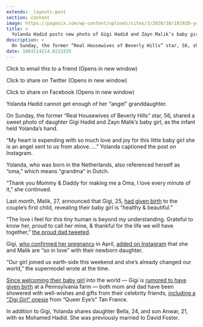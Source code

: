 ```yaml
--- 
extends: _layouts.post 
section: content 
image: https://pagesix.com/wp-content/uploads/sites/3/2020/10/101920-yolanda-gigi-hadid-main.jpg?quality=90&strip=all&w=1200 
title: > 
  Yolanda Hadid posts new photo of Gigi Hadid and Zayn Malik’s baby girl 
description: > 
  On Sunday, the former “Real Housewives of Beverly Hills” star, 56, shared a sweet photo of daughter Gigi Hadid and Zayn Malik’s baby girl, as the infant held Yolanda’s hand.“My heart is expending with so much love and joy for this little baby girl she is an angel sent to us from above…..” Yolanda captioned the post on Instagram.Last month, Malik, 27, announced that Gigi, 25, had given birth to the couple’s first child, revealing their baby girl is “healthy & beautiful.”“The love i feel for this tiny human is beyond my understanding.Since welcoming their baby girl into the world — Gigi is rumored to have given birth at a Pennsylvania farm — both mom and dad have been showered with well-wishes and gifts from their celebrity friends, including a “Zigi Girl” onesie from “Queer Eye’s” Tan France.In addition to Gigi, Yolanda shares daughter Bella, 24, and son Anwar, 21, with ex Mohamed Hadid. 
date: 1603114214.0213335 
--- 
```

<div><p>Click to email this to a friend (Opens in new window)</p><p>Click to share on Twitter (Opens in new window)</p><p>Click to share on Facebook (Opens in new window)</p> 
<p>Yolanda Hadid cannot get enough of her &#8220;angel&#8221; granddaughter.</p>
<p>On Sunday, the former &#8220;Real Housewives of Beverly Hills&#8221; star, 56, shared a sweet photo of daughter Gigi Hadid and Zayn Malik&#8217;s baby girl, as the infant held Yolanda&#8217;s hand.</p>
<p>&#8220;My heart is expending with so much love and joy for this little baby girl she is an angel sent to us from above&#8230;..&#8221; Yolanda captioned the post on Instagram.</p>
<p>Yolanda, who was born in the Netherlands, also referenced herself as &#8220;oma,&#8221; which means &#8220;grandma&#8221; in Dutch.</p>
<p>&#8220;Thank you Mommy &amp; Daddy for making me a Oma, I love every minute of it,&#8221; she continued.</p>
<p>Last month, Malik, 27, announced that Gigi, 25, <a href="https://pagesix.com/2020/09/23/zayn-malik-confirms-birth-of-first-child-with-gigi-hadid-on-twitter/">had given birth</a> to the couple&#8217;s first child, revealing their baby girl is &#8220;healthy &amp; beautiful.&#8221;</p>
<p>&#8220;The love i feel for this tiny human is beyond my understanding. Grateful to know her, proud to call her mine, &amp; thankful for the life we will have together,&#8221; <a href="https://twitter.com/zaynmalik/status/1308947122126032896" target="_blank" rel="noopener noreferrer">the proud dad tweeted</a>.</p>
<p>Gigi, <a href="https://pagesix.com/article/pregnant-celebrities-this-year/">who confirmed her pregnancy</a> in April, <a href="https://pagesix.com/2020/09/24/gigi-hadid-is-so-in-love-with-her-and-zayn-maliks-baby-girl/">added on Instagram</a> that she and Malik are &#8220;so in love&#8221; with their newborn daughter.</p>
<p>&#8220;Our girl joined us earth-side this weekend and she&#8217;s already changed our world,&#8221; the supermodel wrote at the time.</p>
<p><a href="https://pagesix.com/2020/10/01/gigi-hadid-wears-mama-necklace-after-giving-birth-to-baby-girl-with-zayn-malik/">Since welcoming their baby girl</a> into the world &#8212; Gigi is <a href="https://pagesix.com/2020/09/26/gigi-hadid-gave-birth-to-newborn-daughter-on-a-farm-source/">rumored to have given birth</a> at a Pennsylvania farm &#8212; both mom and dad have been showered with well-wishes and gifts from their celebrity friends, <a href="https://pagesix.com/2020/10/16/tan-france-gifts-gigi-hadid-and-zayn-maliks-baby-zigis-girl-onesies/">including a &#8220;Zigi Girl&#8221; onesie</a> from &#8220;Queer Eye&#8217;s&#8221; Tan France.</p>
<p>In addition to Gigi, Yolanda shares daughter Bella, 24, and son Anwar, 21, with ex Mohamed Hadid. She was previously married to David Foster.</p>
			</div>